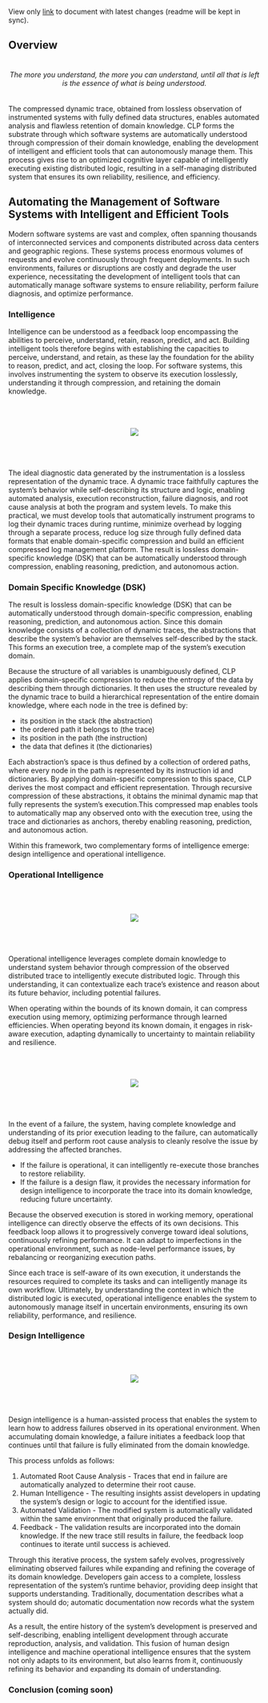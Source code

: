 View only [link](https://docs.google.com/document/d/1M-T8tzPaxYcl1Vl5c3t0RY3NaXkUQWEGKe6ruhby2Hw/edit?usp=sharing) to document with latest changes (readme will be kept in sync).

## Overview

<p align="center" style="padding-top: 20px;padding-bottom: 20px">
 <i>The more you understand, the more you can understand, until all that is left is the essence of what is being understood.</i>
</p>

The compressed dynamic trace, obtained from lossless observation of instrumented systems with fully defined data structures, enables automated analysis and flawless retention of domain knowledge. CLP forms the substrate through which software systems are automatically understood through compression of their domain knowledge, enabling the development of intelligent and efficient tools that can autonomously manage them. This process gives rise to an optimized cognitive layer capable of intelligently executing existing distributed logic, resulting in a self-managing distributed system that ensures its own reliability, resilience, and efficiency.

## Automating the Management of Software Systems with Intelligent and Efficient Tools

Modern software systems are vast and complex, often spanning thousands of interconnected services and components distributed across data centers and geographic regions. These systems process enormous volumes of requests and evolve continuously through frequent deployments. In such environments, failures or disruptions are costly and degrade the user experience, necessitating the development of intelligent tools that can automatically manage software systems to ensure reliability, perform failure diagnosis, and optimize performance.

### Intelligence 

Intelligence can be understood as a feedback loop encompassing the abilities to perceive, understand, retain, reason, predict, and act. Building intelligent tools therefore begins with establishing the capacities to perceive, understand, and retain, as these lay the foundation for the ability to reason, predict, and act, closing the loop. For software systems, this involves instrumenting the system to observe its execution losslessly, understanding it through compression, and retaining the domain knowledge.

&nbsp;&nbsp;&nbsp;&nbsp;
<p align="center" style="padding-top: 20px;padding-bottom: 20px;">
  <img src="https://github.com/user-attachments/assets/ef21bdfb-9b96-418e-9f43-a4ce75de9567" />
</p>
&nbsp;&nbsp;&nbsp;&nbsp;

The ideal diagnostic data generated by the instrumentation is a lossless representation of the dynamic trace. A dynamic trace faithfully captures the system’s behavior while self-describing its structure and logic, enabling automated analysis, execution reconstruction, failure diagnosis, and root cause analysis at both the program and system levels. To make this practical, we must develop tools that automatically instrument programs to log their dynamic traces during runtime, minimize overhead by logging through a separate process, reduce log size through fully defined data formats that enable domain-specific compression and build an efficient compressed log management platform. The result is lossless domain-specific knowledge (DSK) that can be automatically understood through compression, enabling reasoning, prediction, and autonomous action.

### Domain Specific Knowledge (DSK)

The result is lossless domain-specific knowledge (DSK) that can be automatically understood through domain-specific compression, enabling reasoning, prediction, and autonomous action. Since this domain knowledge consists of a collection of dynamic traces, the abstractions that describe the system’s behavior are themselves self-described by the stack. This forms an execution tree, a complete map of the system’s execution domain.

Because the structure of all variables is unambiguously defined, CLP applies domain-specific compression to reduce the entropy of the data by describing them through dictionaries. It then uses the structure revealed by the dynamic trace to build a hierarchical representation of the entire domain knowledge, where each node in the tree is defined by:
- its position in the stack (the abstraction)
- the ordered path it belongs to (the trace)
- its position in the path (the instruction)
- the data that defines it (the dictionaries)
  
Each abstraction’s space is thus defined by a collection of ordered paths, where every node in the path is represented by its instruction id and dictionaries. By applying domain-specific compression to this space, CLP derives the most compact and efficient representation. Through recursive compression of these abstractions, it obtains the minimal dynamic map that fully represents the system’s execution.This compressed map enables tools to automatically map any observed onto with the execution tree, using the trace and dictionaries as anchors, thereby enabling reasoning, prediction, and autonomous action. 

Within this framework, two complementary forms of intelligence emerge: design intelligence and operational intelligence.

### Operational Intelligence

&nbsp;&nbsp;&nbsp;&nbsp;
<p align="center" style="padding-top: 20px;padding-bottom: 20px;">
  <img src="https://github.com/user-attachments/assets/37e6adb3-64b2-43a0-99fe-d8b6c16cbf04" />
</p>
&nbsp;&nbsp;&nbsp;&nbsp;

Operational intelligence leverages complete domain knowledge to understand system behavior through compression of the  observed distributed trace to intelligently execute distributed logic. Through this understanding, it can contextualize each trace’s existence and reason about its future behavior, including potential failures.

When operating within the bounds of its known domain, it can compress execution using memory, optimizing performance through learned efficiencies. When operating beyond its known domain, it engages in risk-aware execution, adapting dynamically to uncertainty to maintain reliability and resilience.

&nbsp;&nbsp;&nbsp;&nbsp;
<p align="center" style="padding-top: 20px;padding-bottom: 20px;">
  <img src="https://github.com/user-attachments/assets/149b5761-de59-432a-9ed2-f65fce3afed2" />
</p>
&nbsp;&nbsp;&nbsp;&nbsp;

In the event of a failure, the system, having complete knowledge and understanding of its prior execution leading to the failure, can automatically debug itself and perform root cause analysis to cleanly resolve the issue by addressing the affected branches.
- If the failure is operational, it can intelligently re-execute those branches to restore reliability.
- If the failure is a design flaw, it provides the necessary information for design intelligence to incorporate the trace into its domain knowledge, reducing future uncertainty.
  
Because the observed execution is stored in working memory, operational intelligence can directly observe the effects of its own decisions. This feedback loop allows it to progressively converge toward ideal solutions, continuously refining performance. It can adapt to imperfections in the operational environment, such as node-level performance issues, by rebalancing or reorganizing execution paths.

Since each trace is self-aware of its own execution, it understands the resources required to complete its tasks and can intelligently manage its own workflow. Ultimately, by understanding the context in which the distributed logic is executed, operational intelligence enables the system to autonomously manage itself in uncertain environments, ensuring its own reliability, performance, and resilience.

### Design Intelligence

&nbsp;&nbsp;&nbsp;&nbsp;
<p align="center" style="padding-top: 20px;padding-bottom: 20px;">
  <img src="https://github.com/user-attachments/assets/6e41600e-9cd9-4252-a921-908335eee87a" />
</p>
&nbsp;&nbsp;&nbsp;&nbsp;

Design intelligence is a human-assisted process that enables the system to learn how to address failures observed in its operational environment. When accumulating domain knowledge, a failure initiates a feedback loop that continues until that failure is fully eliminated from the domain knowledge.

This process unfolds as follows:
1. Automated Root Cause Analysis - Traces that end in failure are automatically analyzed to determine their root cause.
2. Human Intelligence - The resulting insights assist developers in updating the system’s design or logic to account for the identified issue.
3. Automated Validation - The modified system is automatically validated within the same environment that originally produced the failure.
4. Feedback - The validation results are incorporated into the domain knowledge. If the new trace still results in failure, the feedback loop continues to iterate until success is achieved.

Through this iterative process, the system safely evolves, progressively eliminating observed failures while expanding and refining the coverage of its domain knowledge.
Developers gain access to a complete, lossless representation of the system’s runtime behavior, providing deep insight that supports understanding. Traditionally, documentation describes what a system should do; automatic documentation now records what the system actually did.

As a result, the entire history of the system’s development is preserved and self-describing, enabling intelligent development through accurate reproduction, analysis, and validation. This fusion of human design intelligence and machine operational intelligence ensures that the system not only adapts to its environment, but also learns from it, continuously refining its behavior and expanding its domain of understanding.

### Conclusion (coming soon)


<!--
**vishalpalaniappan/vishalpalaniappan** is a ✨ _special_ ✨ repository because its `README.md` (this file) appears on your GitHub profile.


Here are some ideas to get you started:

- 🔭 I’m currently working on ...
- 🌱 I’m currently learning ...
- 👯 I’m looking to collaborate on ...
- 🤔 I’m looking for help with ...
- 💬 Ask me about ...
- 📫 How to reach me: ...
- 😄 Pronouns: ...
- ⚡ Fun fact: ...
-->
